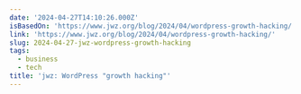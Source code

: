 ```yaml
---
date: '2024-04-27T14:10:26.000Z'
isBasedOn: 'https://www.jwz.org/blog/2024/04/wordpress-growth-hacking/'
link: 'https://www.jwz.org/blog/2024/04/wordpress-growth-hacking/'
slug: 2024-04-27-jwz-wordpress-growth-hacking
tags:
  - business
  - tech
title: 'jwz: WordPress "growth hacking"'
---
```


